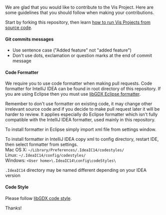 We are glad that you would like to contribute to the Vis Project. Here are some guidelines that you should follow when making your contributions.

Start by forking this repository, then learn [how to run Vis Projects from source code](https://github.com/kotcrab/VisEditor/wiki/Building-Vis-From-Source).

#### Git commits messages
* Use sentence case ("Added feature" not "added feature")
* Don't use dots, exclamation or question marks at the end of commit message

#### Code Formatter
We require you to use code formatter when making pull requests. Code formatter for IntelliJ IDEA can be found in root directory of this repository. If you are using Eclipse then
you must use [libGDX Eclipse formatter](https://github.com/kotcrab/libgdx/blob/master/eclipse-formatter.xml). 

Remember to don't use formatter on existing code, it may change other irrelevant source code and if you decide to make pull request later it will be harder to review. It applies especially do Eclipse formatter which isn't fully compatible with the IntelliJ IDEA formatter, used mainly in this repository.

To install formatter in Eclipse simply import xml file from settings window.

To install formatter in IntelliJ IDEA copy xml to config directory, restart IDE, then select formatter from settings.  
Mac OS X: `~/Library/Preferences/.IdeaIC14/codestyles/`  
Linux: `~/.IdeaIC14/config/codestyles/`  
Windows: `<User home>\.IdeaIC14\config\codeStyles\`

`.IdeaIC14` directory may be named different depending on your IDEA version

#### Code Style
Please follow [libGDX code style](https://github.com/libgdx/libgdx/blob/master/CONTRIBUTING.md#code-style).

Thanks!
